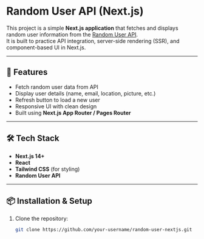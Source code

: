 # Random User API (Next.js)

This project is a simple **Next.js application** that fetches and displays random user information from the [Random User API](https://randomuser.me/).  
It is built to practice API integration, server-side rendering (SSR), and component-based UI in Next.js.

---

## 🚀 Features
- Fetch random user data from API
- Display user details (name, email, location, picture, etc.)
- Refresh button to load a new user
- Responsive UI with clean design
- Built using **Next.js App Router / Pages Router**

---

## 🛠️ Tech Stack
- **Next.js 14+**
- **React**
- **Tailwind CSS** (for styling)
- **Random User API**

---

## 📦 Installation & Setup

1. Clone the repository:
   ```bash
   git clone https://github.com/your-username/random-user-nextjs.git
